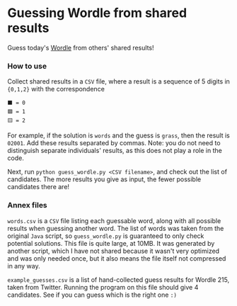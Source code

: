 # Guessing Wordle from shared results

Guess today's [Wordle](https://www.powerlanguage.co.uk/wordle/) from others'
shared results!

### How to use

Collect shared results in a `CSV` file, where a result is a sequence of 5
digits in `{0,1,2}` with the correspondence
```
⬛️ = 0
🟩 = 1
🟨 = 2
```

For example, if the solution is `words` and the guess is `grass`, then the
result is `02001`. Add these results separated by commas. Note: you do not need
to distinguish separate individuals' results, as this does not play a role in
the code.

Next, run `python guess_wordle.py <CSV filename>`, and check out the list of
candidates. The more results you give as input, the fewer possible candidates
there are!

### Annex files

`words.csv` is a `CSV` file listing each guessable word, along with all
possible results when guessing another word. The list of words was taken from
the original `Java` script, so `guess_wordle.py` is guaranteed to only check
potential solutions. This file is quite large, at 10MB. It was generated by
another script, which I have not shared because it wasn't very optimized and
was only needed once, but it also means the file itself not compressed in any
way.

`example_guesses.csv` is a list of hand-collected guess results for Wordle 215,
taken from Twitter. Running the program on this file should give 4 candidates.
See if you can guess which is the right one `:)`
